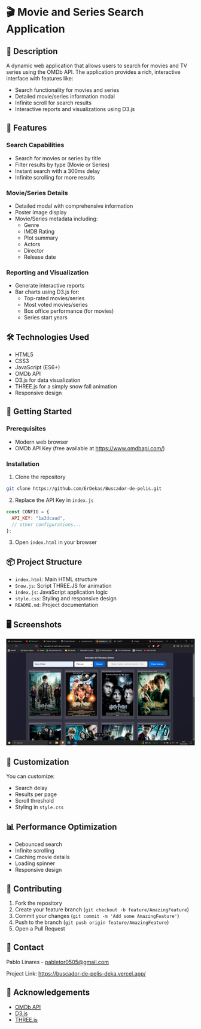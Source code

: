 # 🎬 Movie and Series Search Application

## 📝 Description

A dynamic web application that allows users to search for movies and TV series using the OMDb API. The application provides a rich, interactive interface with features like:
- Search functionality for movies and series
- Detailed movie/series information modal
- Infinite scroll for search results
- Interactive reports and visualizations using D3.js

## 🌟 Features

### Search Capabilities
- Search for movies or series by title
- Filter results by type (Movie or Series)
- Instant search with a 300ms delay
- Infinite scrolling for more results

### Movie/Series Details
- Detailed modal with comprehensive information
- Poster image display
- Movie/Series metadata including:
  - Genre
  - IMDB Rating
  - Plot summary
  - Actors
  - Director
  - Release date

### Reporting and Visualization
- Generate interactive reports
- Bar charts using D3.js for:
  - Top-rated movies/series
  - Most voted movies/series
  - Box office performance (for movies)
  - Series start years

## 🛠 Technologies Used

- HTML5
- CSS3
- JavaScript (ES6+)
- OMDb API
- D3.js for data visualization
- THREE.js for a simply snow fall animation
- Responsive design

## 🚀 Getting Started

### Prerequisites
- Modern web browser
- OMDb API Key (free available at https://www.omdbapi.com/)

### Installation

1. Clone the repository
```bash
git clone https://github.com/ErDekas/Buscador-de-pelis.git
```

2. Replace the API Key in `index.js`
```javascript
const CONFIG = {
  API_KEY: "1a3dcaad",
  // other configurations...
};
```

3. Open `index.html` in your browser

## 📦 Project Structure

- `index.html`: Main HTML structure
- `Snow.js`: Script THREE.JS for animation
- `index.js`: JavaScript application logic
- `style.css`: Styling and responsive design
- `README.md`: Project documentation

## 🖥 Screenshots

![Vista](image.png)

## 🔧 Customization

You can customize:
- Search delay
- Results per page
- Scroll threshold
- Styling in `style.css`

## 📊 Performance Optimization

- Debounced search
- Infinite scrolling
- Caching movie details
- Loading spinner
- Responsive design

## 🤝 Contributing

1. Fork the repository
2. Create your feature branch (`git checkout -b feature/AmazingFeature`)
3. Commit your changes (`git commit -m 'Add some AmazingFeature'`)
4. Push to the branch (`git push origin feature/AmazingFeature`)
5. Open a Pull Request

## 📧 Contact

Pablo Linares - pabletor0505@gmail.com

Project Link: https://buscador-de-pelis-deka.vercel.app/

## 🙏 Acknowledgements

- [OMDb API](https://www.omdbapi.com/)
- [D3.js](https://d3js.org/)
- [THREE.js](https://threejs.org/)